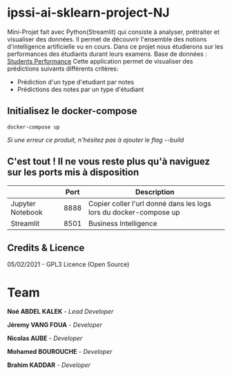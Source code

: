 # ipssi-ai-sklearn-project-NJ
Mini-Projet fait avec Python(Streamlit) qui consiste à analyser, prétraiter et visualiser des données.
Il permet de découvrir l'ensemble des notions d'intelligence artificielle vu en cours.
Dans ce projet nous étudierons sur les performances des étudiants durant leurs examens.
Base de données : [Students Performance](https://www.kaggle.com/spscientist/students-performance-in-exams)
Cette application permet de visualiser des prédictions suivants différents critères:
- Prédiction d'un type d'etudiant par notes
- Prédictions des notes par un type d'étudiant


## Initialisez le docker-compose 
`docker-compose up`

*Si une erreur ce produit, n'hésitez pas à ajouter le flag --build*

## C'est tout ! Il ne vous reste plus qu'à naviguez sur les ports mis à disposition




|                   | Port  | Description           | 
|------------------|-------|-----------------------|
| Jupyter Notebook | 8888  | Copier coller l'url donné dans les logs lors du docker-compose up |
| Streamlit        | 8501  | Business Intelligence | 

## Credits & Licence
05/02/2021 - GPL3 Licence (Open Source)

# Team

**Noé ABDEL KALEK**  - *Lead Developer*

**Jéremy VANG FOUA**  - *Developer*

**Nicolas AUBE**  - *Developer*    

**Mohamed BOUROUCHE** - *Developer*

**Brahim KADDAR** - *Developer*
